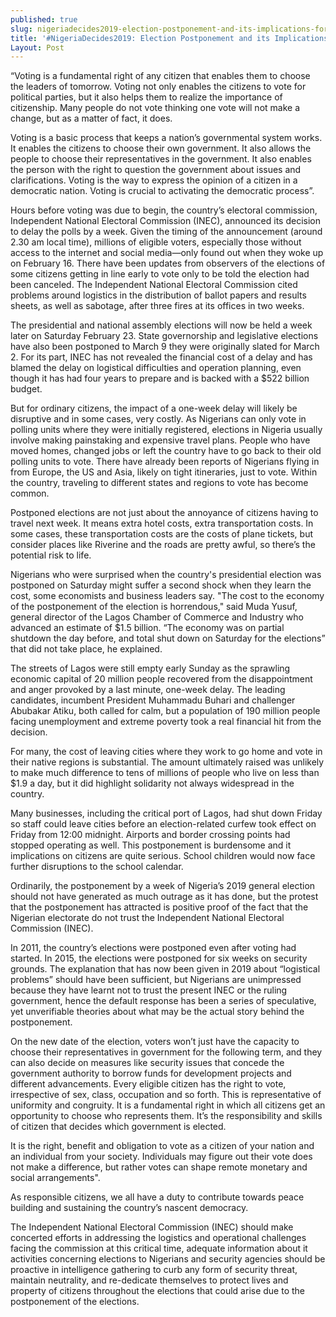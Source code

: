 ```yaml
---
published: true
slug: nigeriadecides2019-election-postponement-and-its-implications-for-citizens
title: '#NigeriaDecides2019: Election Postponement and its Implications for Citizens!'
Layout: Post
---
```

“Voting is a fundamental right of any citizen that enables them to choose the leaders of tomorrow. Voting not only enables the citizens to vote for political parties, but it also helps them to realize the importance of citizenship. Many people do not vote thinking one vote will not make a change, but as a matter of fact, it does.

Voting is a basic process that keeps a nation’s governmental system works. It enables the citizens to choose their own government. It also allows the people to choose their representatives in the government. It also enables the person with the right to question the government about issues and clarifications. Voting is the way to express the opinion of a citizen in a democratic nation. Voting is crucial to activating the democratic process”.

Hours before voting was due to begin, the country’s electoral commission, Independent National Electoral Commission (INEC), announced its decision to delay the polls by a week. Given the timing of the announcement (around 2.30 am local time), millions of eligible voters, especially those without access to the internet and social media—only found out when they woke up on February 16. There have been updates from observers of the elections of some citizens getting in line early to vote only to be told the election had been canceled.
The Independent National Electoral Commission cited problems around logistics in the distribution of ballot papers and results sheets, as well as sabotage, after three fires at its offices in two weeks. 

The presidential and national assembly elections will now be held a week later on Saturday February 23.  State governorship and legislative elections have also been postponed to March 9 they were originally slated for March 2.  For its part, INEC has not revealed the financial cost of a delay and has blamed the delay on logistical difficulties and operation planning, even though it has had four years to prepare and is backed with a $522 billion budget.

But for ordinary citizens, the impact of a one-week delay will likely be disruptive and in some cases, very costly. As Nigerians can only vote in polling units where they were initially registered, elections in Nigeria usually involve making painstaking and expensive travel plans. People who have moved homes, changed jobs or left the country have to go back to their old polling units to vote. There have already been reports of Nigerians flying in from Europe, the US and Asia, likely on tight itineraries, just to vote. Within the country, traveling to different states and regions to vote has become common.

Postponed elections are not just about the annoyance of citizens having to travel next week. It means extra hotel costs, extra transportation costs. In some cases, these transportation costs are the costs of plane tickets, but consider places like Riverine and the roads are pretty awful, so there’s the potential risk to life.

Nigerians who were surprised when the country's presidential election was postponed on Saturday might suffer a second shock when they learn the cost, some economists and business leaders say. "The cost to the economy of the postponement of the election is horrendous," said Muda Yusuf, general director of the Lagos Chamber of Commerce and Industry who advanced an estimate of $1.5 billion. “The economy was on partial shutdown the day before, and total shut down on Saturday for the elections” that did not take place, he explained.

The streets of Lagos were still empty early Sunday as the sprawling economic capital of 20 million people recovered from the disappointment and anger provoked by a last minute, one-week delay. The leading candidates, incumbent President Muhammadu Buhari and challenger Abubakar Atiku, both called for calm, but a population of 190 million people facing unemployment and extreme poverty took a real financial hit from the decision.

For many, the cost of leaving cities where they work to go home and vote in their native regions is substantial. The amount ultimately raised was unlikely to make much difference to tens of millions of people who live on less than $1.9 a day, but it did highlight solidarity not always widespread in the country.

Many businesses, including the critical port of Lagos, had shut down Friday so staff could leave cities before an election-related curfew took effect on Friday from 12:00 midnight. Airports and border crossing points had stopped operating as well. This postponement is burdensome and it implications on citizens are quite serious. School children would now face further disruptions to the school calendar. 

Ordinarily, the postponement by a week of Nigeria’s 2019 general election should not have generated as much outrage as it has done, but the protest that the postponement has attracted is positive proof of the fact that the Nigerian electorate do not trust the Independent National Electoral Commission (INEC).

In 2011, the country’s elections were postponed even after voting had started. In 2015, the elections were postponed for six weeks on security grounds. The explanation that has now been given in 2019 about “logistical problems” should have been sufficient, but Nigerians are unimpressed because they have learnt not to trust the present INEC or the ruling government, hence the default response has been a series of speculative, yet unverifiable theories about what may be the actual story behind the postponement.

On the new date of the election, voters won’t just have the capacity to choose their representatives in government for the following term, and they can also decide on measures like security issues that concede the government authority to borrow funds for development projects and different advancements. 
Every eligible citizen has the right to vote, irrespective of sex, class, occupation and so forth. This is representative of uniformity and congruity. It is a fundamental right in which all citizens get an opportunity to choose who represents them. It’s the responsibility and skills of citizen that decides which government is elected.

It is the right, benefit and obligation to vote as a citizen of your nation and an individual from your society. Individuals may figure out their vote does not make a difference, but rather votes can shape remote monetary and social arrangements".

As responsible citizens, we all have a duty to contribute towards peace building and sustaining the country’s nascent democracy.

The Independent National Electoral Commission (INEC) should make concerted efforts in addressing the logistics and operational challenges facing the commission at this critical time, adequate information about it activities concerning elections to Nigerians and security agencies should be proactive in intelligence gathering to curb any form of security threat, maintain neutrality, and re-dedicate themselves to protect lives and property of citizens throughout the elections that could arise due to the postponement of the elections.

